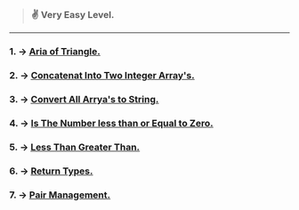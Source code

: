 > ### :v: Very Easy Level.
---
### __1.__ -> <u>[Aria of Triangle.](./Area%20of%20a%20Triangle.js)</u><br>
### __2.__ -> <u>[Concatenat Into Two Integer Array's.](./Concatenating%20Two%20Integer%20Arrays.js)</u><br>
### __3.__ -> <u>[Convert All Arrya's to String.](./Convert%20All%20Array%20Items%20to%20String.js)</u><br>
### __4.__ -> <u>[Is The Number less than or Equal to Zero.](./Is%20the%20Number%20Less%20than%20or%20Equal%20to%20Zero.js)</u><br>
### __5.__ -> <u>[Less Than Greater Than.](./Less%20Than%2C%20Greater%20Than.js)</u><br>
### __6.__ -> <u>[Return Types.](./return%20types.js)</u>
### __7.__ -> <u>[Pair Management.](./Pair%20Management.js)</u>